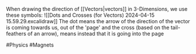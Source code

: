 When drawing the direction of [[Vectors|vectors]] in 3-Dimensions, we use these symbols:
![[Dots and Crosses (for Vectors) 2024-04-15 15.59.29.excalidraw]]
The dot means the arrow of the direction of the vector is coming towards us, out of the 'page' and the cross (based on the tail-feathers of an arrow), means instead that it is going into the page

#Physics #Magnets 